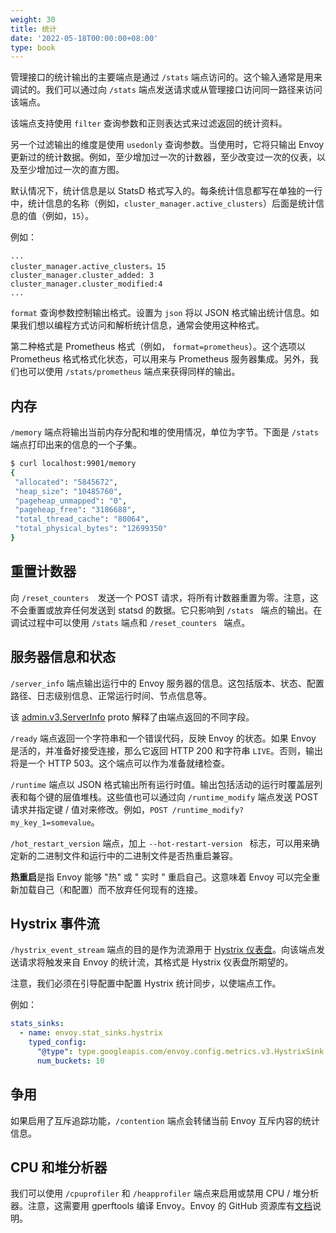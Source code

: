 ```yaml
---
weight: 30
title: 统计
date: '2022-05-18T00:00:00+08:00'
type: book
---
```


管理接口的统计输出的主要端点是通过 `/stats` 端点访问的。这个输入通常是用来调试的。我们可以通过向 `/stats` 端点发送请求或从管理接口访问同一路径来访问该端点。

该端点支持使用 `filter` 查询参数和正则表达式来过滤返回的统计资料。

另一个过滤输出的维度是使用 `usedonly` 查询参数。当使用时，它将只输出 Envoy 更新过的统计数据。例如，至少增加过一次的计数器，至少改变过一次的仪表，以及至少增加过一次的直方图。

默认情况下，统计信息是以 StatsD 格式写入的。每条统计信息都写在单独的一行中，统计信息的名称（例如，`cluster_manager.active_clusters`）后面是统计信息的值（例如，`15`）。

例如：

```
...
cluster_manager.active_clusters。15
cluster_manager.cluster_added: 3
cluster_manager.cluster_modified:4
...
```

`format` 查询参数控制输出格式。设置为 `json` 将以 JSON 格式输出统计信息。如果我们想以编程方式访问和解析统计信息，通常会使用这种格式。

第二种格式是 Prometheus 格式（例如， `format=prometheus`）。这个选项以 Prometheus 格式格式化状态，可以用来与 Prometheus 服务器集成。另外，我们也可以使用 `/stats/prometheus` 端点来获得同样的输出。

## 内存

`/memory` 端点将输出当前内存分配和堆的使用情况，单位为字节。下面是 `/stats` 端点打印出来的信息的一个子集。

```sh
$ curl localhost:9901/memory
{
 "allocated": "5845672",
 "heap_size": "10485760",
 "pageheap_unmapped": "0",
 "pageheap_free": "3186688",
 "total_thread_cache": "80064",
 "total_physical_bytes": "12699350"
}
```

## 重置计数器

向  `/reset_counters  `发送一个 POST 请求，将所有计数器重置为零。注意，这不会重置或放弃任何发送到 statsd 的数据。它只影响到 `/stats ` 端点的输出。在调试过程中可以使用 `/stats` 端点和 `/reset_counters ` 端点。

## 服务器信息和状态

`/server_info` 端点输出运行中的 Envoy 服务器的信息。这包括版本、状态、配置路径、日志级别信息、正常运行时间、节点信息等。

该 [admin.v3.ServerInfo](https://www.envoyproxy.io/docs/envoy/latest/api-v3/admin/v3/server_info.proto#envoy-v3-api-msg-admin-v3-serverinfo) proto 解释了由端点返回的不同字段。

`/ready` 端点返回一个字符串和一个错误代码，反映 Envoy 的状态。如果 Envoy 是活的，并准备好接受连接，那么它返回 HTTP 200 和字符串 `LIVE`。否则，输出将是一个 HTTP 503。这个端点可以作为准备就绪检查。

`/runtime` 端点以 JSON 格式输出所有运行时值。输出包括活动的运行时覆盖层列表和每个键的层值堆栈。这些值也可以通过向 `/runtime_modify` 端点发送 POST 请求并指定键 / 值对来修改。例如，`POST /runtime_modify?my_key_1=somevalue`。

`/hot_restart_version` 端点，加上 `--hot-restart-version ` 标志，可以用来确定新的二进制文件和运行中的二进制文件是否热重启兼容。

**热重启**是指 Envoy 能够 "热" 或 " 实时 " 重启自己。这意味着 Envoy 可以完全重新加载自己（和配置）而不放弃任何现有的连接。

## Hystrix 事件流

`/hystrix_event_stream` 端点的目的是作为流源用于 [Hystrix 仪表盘](https://github.com/Netflix-Skunkworks/hystrix-dashboard/wiki)。向该端点发送请求将触发来自 Envoy 的统计流，其格式是 Hystrix 仪表盘所期望的。

注意，我们必须在引导配置中配置 Hystrix 统计同步，以使端点工作。

例如：

```yaml
stats_sinks: 
  - name: envoy.stat_sinks.hystrix
    typed_config:
      "@type": type.googleapis.com/envoy.config.metrics.v3.HystrixSink
      num_buckets: 10
```

## 争用

如果启用了互斥追踪功能，`/contention` 端点会转储当前 Envoy 互斥内容的统计信息。

## CPU 和堆分析器

我们可以使用 `/cpuprofiler` 和 `/heapprofiler` 端点来启用或禁用 CPU / 堆分析器。注意，这需要用 gperftools 编译 Envoy。Envoy 的 GitHub 资源库有[文档](https://github.com/envoyproxy/envoy/blob/main/bazel/PPROF.md)说明。